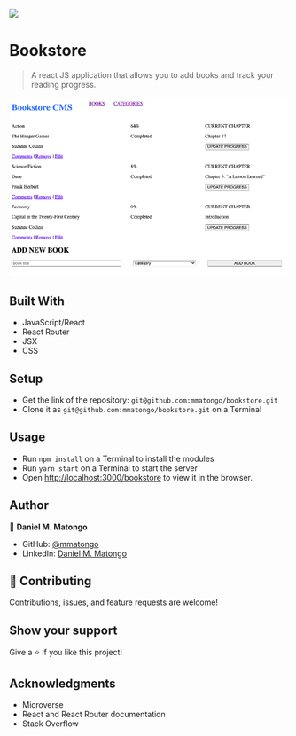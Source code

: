 ![](https://img.shields.io/badge/Microverse-blueviolet)

# Bookstore

> A react JS application that allows you to add books and track your reading progress.

![screenshot](./img/scr.png)


## Built With

- JavaScript/React
- React Router
- JSX
- CSS
## Setup

- Get the link of the repository: `git@github.com:mmatongo/bookstore.git`
- Clone it as `git@github.com:mmatongo/bookstore.git` on a Terminal

## Usage

- Run `npm install` on a Terminal to install the modules
- Run `yarn start` on a Terminal to start the server 
- Open [http://localhost:3000/bookstore](http://localhost:3000/bookstore) to view it in the browser.

## Author

👤 **Daniel M. Matongo**

- GitHub: [@mmatongo](https://github.com/mmatongo)
- LinkedIn: [Daniel M. Matongo](https://linkedin.com/in/mmatongo)

## 🤝 Contributing

Contributions, issues, and feature requests are welcome!

## Show your support

Give a ⭐️ if you like this project!

## Acknowledgments

- Microverse
- React and React Router documentation
- Stack Overflow